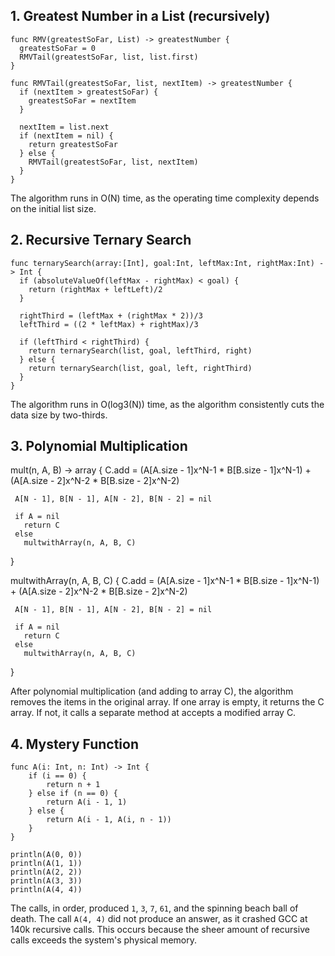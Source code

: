 ## 1. Greatest Number in a List (recursively)
    
    func RMV(greatestSoFar, List) -> greatestNumber {
      greatestSoFar = 0
      RMVTail(greatestSoFar, list, list.first)
    }
    
    func RMVTail(greatestSoFar, list, nextItem) -> greatestNumber {
      if (nextItem > greatestSoFar) {
        greatestSoFar = nextItem
      }

      nextItem = list.next
      if (nextItem = nil) {
        return greatestSoFar
      } else {
        RMVTail(greatestSoFar, list, nextItem)
      }
    }

The algorithm runs in O(N) time, as the operating time complexity depends on the initial list size.
    
## 2. Recursive Ternary Search

    func ternarySearch(array:[Int], goal:Int, leftMax:Int, rightMax:Int) -> Int {
      if (absoluteValueOf(leftMax - rightMax) < goal) {
        return (rightMax + leftLeft)/2
      }
  
      rightThird = (leftMax + (rightMax * 2))/3
      leftThird = ((2 * leftMax) + rightMax)/3
  
      if (leftThird < rightThird) {
        return ternarySearch(list, goal, leftThird, right)
      } else {
        return ternarySearch(list, goal, left, rightThird)
      }
    }
    
The algorithm runs in O(log3(N)) time, as the algorithm consistently cuts the data size by two-thirds. 

## 3. Polynomial Multiplication
  
  mult(n, A, B) -> array {
     C.add = (A[A.size - 1]x^N-1 * B[B.size - 1]x^N-1) + (A[A.size - 2]x^N-2 * B[B.size - 2]x^N-2)
     
     A[N - 1], B[N - 1], A[N - 2], B[N - 2] = nil
     
     if A = nil 
       return C
     else 
       multwithArray(n, A, B, C)
  }
  
  multwithArray(n, A, B, C) {
     C.add = (A[A.size - 1]x^N-1 * B[B.size - 1]x^N-1) + (A[A.size - 2]x^N-2 * B[B.size - 2]x^N-2)

     A[N - 1], B[N - 1], A[N - 2], B[N - 2] = nil
     
     if A = nil 
       return C
     else 
       multwithArray(n, A, B, C)
  }
      
  
After polynomial multiplication (and adding to array C), the algorithm removes the items in the original array. If one array is empty, it returns the C array. If not, it calls a separate method at accepts a modified array C.
  
## 4. Mystery Function

    func A(i: Int, n: Int) -> Int {
        if (i == 0) {
            return n + 1
        } else if (n == 0) {
            return A(i - 1, 1)
        } else {
            return A(i - 1, A(i, n - 1))
        }
    }

    println(A(0, 0))
    println(A(1, 1))
    println(A(2, 2))
    println(A(3, 3))
    println(A(4, 4))

The calls, in order, produced `1`, `3`, `7`, `61`, and the spinning beach ball of death. The call `A(4, 4)` did not produce an answer, as it crashed GCC at 140k recursive calls. This occurs because the sheer amount of recursive calls exceeds the system's physical memory.